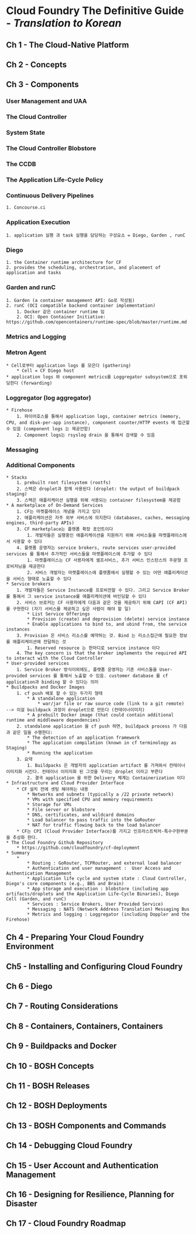 # Cloud Foundry The Definitive Guide - *Translation to Korean*

## Ch 1 - The Cloud-Native Platform
## Ch 2 - Concepts
## Ch 3 - Components

### User Management and UAA
### The Cloud Controller
### System State
### The Cloud Controller Blobstore
### The CCDB
### The Application Life-Cycle Policy
### Continuous Delivery Pipelines
    1. Concourse.ci
###  Application Execution
    1. application 실행 과 task 실행을 담당하는 구성요소 = Diego, Garden , runC
###  Diego
    1. the Container runtime architecture for CF
    2. provides the scheduling, orchestration, and placement of application and tasks
###  Garden and runC
    1. Garden (a container management API: Go로 작성됨)
    2. runC (OCI compatible backend container implementation)
        1. Docker 같은 container runtime 임
        2. OCI: Open Container Initiative: https://github.com/opencontainers/runtime-spec/blob/master/runtime.md
### Metrics and Logging
### Metron Agent
    * Cell로부터 application logs 를 모은다 (gathering)
        * Cell = CF Diego host
    * application logs 와 component metrics를 Loggregator subsystem으로 포워딩한다 (forwarding)
### Loggregator (log aggregator)
    * Firehose
        1. 파이어호스를 통해서 application logs, container metrics (memory, CPU, and disk-per-app instance), component counter/HTTP events 에 접근할 수 있음 (component logs 는 제공안함)
        2. Component logs는 rsyslog drain 을 통해서 검색할 수 있음
### Messaging
### Additional Components
    * Stacks
        1. prebuilt root filesystem (rootfs)
        2. 스택은 droplet과 함께 사용된다 (droplet: the output of buildpack staging)
        3. 스택은 애플리케이션 실행을 위해 사용되는 container filesystem을 제공함
    * A marketplace of On-Demand Services
        1. CF는 마켓플레이스 개념을 가지고 있다
        2. 애플리케이션은 자주 외부 서비스에 의지한다 (databases, caches, messaging engines, third-party APIs)
        3. CF marketplace는 플랫폼 확장 포인트이다
            1. 개발자들은 실행중인 애플리케이션을 지원하기 위해 서비스들을 마켓플레이스에서 사용할 수 있다
        4. 플랫폼 운영자는 service brokers, route services user-provided services 를 통해서 추가적인 서비스들을 마켓플레이스에 추가할 수 있다
            1. 마켓플레이스는 CF 사용자에게 셀프서비스, 추가 서비스 인스턴스의 주문형 프로비저닝을 제공한다
            2. 서비스 개발자는 마켓플레이스에 플랫폼에서 실행할 수 있는 어떤 애플리케이션을 서비스 형태로 노출할 수 있다
    * Service brokers
        1. 개발자들은 Service Instance를 프로비전할 수 있다. 그리고 Service Broker를 통해서 그 service instance를 애플리케이션에 바인딩할 수 있다
        2. 서비스 브로커는 CF 사용자에게 다음과 같은 것을 제공하기 위해 CAPI (CF API) 를 구현한다 (자기 서비스를 제공하고 싶은 사람이 해야 할 일)
            * List Service Offerings
            * Provision (create) and deprovision (delete) service instance
            * Enable applications to bind to, and ubind from, the service instances
        3. Provision 은 서비스 리소스를 예약하는 것. Bind 는 리소스접근에 필요한 정보를 애플리케이션에 전달하는 것
            1. Reserved resource 는 한마디로 service instance 이다
        4. The key concern is that the broker implements the required API to interact with the Cloud Controller
    * User-provided services
        1. Service Broker 방식이외에도, 플랫폼 운영자는 기존 서비스들을 User-provided services 를 통해서 노출할 수 있음. customer database 를 cf application과 binding 할 수 있다는 의미
    * Buildpacks and Docker Images
        1. cf push 배포 할 수 있는 두가지 형태
            * A standalone application
                * war/jar file or raw source code (link to a git remote)  --> 이걸 buildpack 과정이 droplet으로 만든다 (컨테이너이미지)
            * A prebuilt Docker image (that could contain additional runtime and middleware dependencies)
        2. standalone application 을 cf push 하면, buildpack process 가 다음과 같은 일을 수행한다:
            * The detection of an application framework
            * The application compilation (known in cf terminology as Staging)
            * Running the application
        3. 요약
            1. Buildpacks 은 개발자의 application artifact 를 가져와서 컨테이너 이미지화 시킨다. 컨테이너 이미지화 된 그것을 우리는 droplet 이라고 부른다
            2. 결국 application 을 위한 Delivery 체계는 Containerization 이다
    * Infrastructure and Cloud Provider Interface
        * CF 설치 전에 셋팅 해야하는 내용
            * Networks and subnets (typically a /22 private network)
            * VMs with specified CPU and memory requirements
            * Storage for VMs
            * File server or blobstore
            * DNS, certificates, and wildcard domains
            * Load balancer to pass traffic into the GoRouter
            * NAT for traffic flowing back to the load balancer
        * CF는 CPI (Cloud Provider Interface)를 가지고 인프라스트럭처-특수구현부분을 추상화 한다.
    * The Cloud Foundry Github Repository
        * https://github.com/cloudfoundry/cf-deployment
    * Summary
        * 
            * Routing : GoRouter, TCPRouter, and external load balancer
            * Authentication and user management :  User Access and Authentication Management
            * Application life cycle and system state : Cloud Controller, Diego's core components (e.g., BBS and Brain)
            * App storage and execution : blobstore (including app artifacts/droplets and the Application Life-Cycle Binaries), Diego Cell (Garden, and runC)
            * Services : Service Brokers, User Provided Service)
            * Messaging : NATS (Network Address Translation) Messaging Bus
            * Metrics and logging : Loggregator (including Doppler and the Firehose)

## Ch 4 - Preparing Your Cloud Foundry Environment
## Ch5 - Installing and Configuring Cloud Foundry
## Ch 6 - Diego
## Ch 7 - Routing Considerations
## Ch 8 - Containers, Containers, Containers
## Ch 9 - Buildpacks and Docker
## Ch 10 - BOSH Concepts
## Ch 11 - BOSH Releases
## Ch 12 - BOSH Deployments
## Ch 13 - BOSH Components and Commands
## Ch 14 - Debugging Cloud Foundry
## Ch 15 - User Account and Authentication Management
## Ch 16 - Designing for Resilience, Planning for Disaster
## Ch 17 - Cloud Foundry Roadmap

